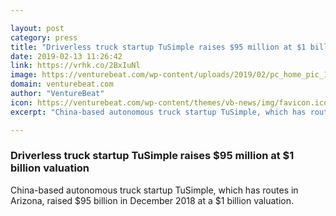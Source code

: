 ```yaml
---

layout: post
category: press
title: "Driverless truck startup TuSimple raises $95 million at $1 billion valuation"
date: 2019-02-13 11:26:42
link: https://vrhk.co/2BxIuNl
image: https://venturebeat.com/wp-content/uploads/2019/02/pc_home_pic_1@3x.jpg?w=1200&strip=all
domain: venturebeat.com
author: "VentureBeat"
icon: https://venturebeat.com/wp-content/themes/vb-news/img/favicon.ico
excerpt: "China-based autonomous truck startup TuSimple, which has routes in Arizona, raised $95 billion in December 2018 at a $1 billion valuation."

---
```


### Driverless truck startup TuSimple raises $95 million at $1 billion valuation

China-based autonomous truck startup TuSimple, which has routes in Arizona, raised $95 billion in December 2018 at a $1 billion valuation.